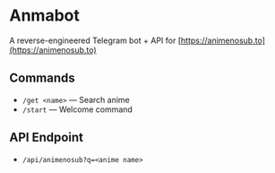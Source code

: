 # Anmabot

A reverse-engineered Telegram bot + API for [https://animenosub.to](https://animenosub.to)

## Commands

- `/get <name>` — Search anime
- `/start` — Welcome command

## API Endpoint

- `/api/animenosub?q=<anime name>`
